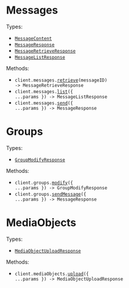 # Messages

Types:

- <code><a href="./src/resources/messages.ts">MessageContent</a></code>
- <code><a href="./src/resources/messages.ts">MessageResponse</a></code>
- <code><a href="./src/resources/messages.ts">MessageRetrieveResponse</a></code>
- <code><a href="./src/resources/messages.ts">MessageListResponse</a></code>

Methods:

- <code title="get /api/v2/messages/{message_id}">client.messages.<a href="./src/resources/messages.ts">retrieve</a>(messageID) -> MessageRetrieveResponse</code>
- <code title="get /api/v2/messages">client.messages.<a href="./src/resources/messages.ts">list</a>({ ...params }) -> MessageListResponse</code>
- <code title="post /api/send-message">client.messages.<a href="./src/resources/messages.ts">send</a>({ ...params }) -> MessageResponse</code>

# Groups

Types:

- <code><a href="./src/resources/groups.ts">GroupModifyResponse</a></code>

Methods:

- <code title="post /api/modify-group">client.groups.<a href="./src/resources/groups.ts">modify</a>({ ...params }) -> GroupModifyResponse</code>
- <code title="post /api/send-group-message">client.groups.<a href="./src/resources/groups.ts">sendMessage</a>({ ...params }) -> MessageResponse</code>

# MediaObjects

Types:

- <code><a href="./src/resources/media-objects.ts">MediaObjectUploadResponse</a></code>

Methods:

- <code title="post /api/upload-media-object">client.mediaObjects.<a href="./src/resources/media-objects.ts">upload</a>({ ...params }) -> MediaObjectUploadResponse</code>
